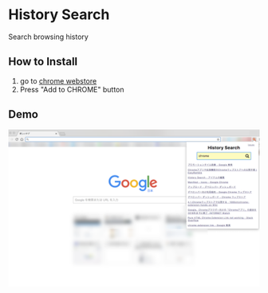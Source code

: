 # History Search
Search browsing history

## How to Install
1. go to [chrome webstore](https://chrome.google.com/webstore/detail/history-search/bbmclnpfclejopgaicmhgpocicpijodj)
2. Press "Add to CHROME" button

## Demo
![thumbnail](https://raw.githubusercontent.com/d0iasm/history-search/master/images/1280x800.png)
